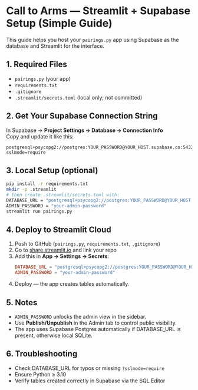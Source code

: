 # Call to Arms — Streamlit + Supabase Setup (Simple Guide)

This guide helps you host your `pairings.py` app using Supabase as the database and Streamlit for the interface.

## 1. Required Files
- `pairings.py` (your app)
- `requirements.txt`
- `.gitignore`
- `.streamlit/secrets.toml` (local only; not committed)

## 2. Get Your Supabase Connection String
In Supabase → **Project Settings → Database → Connection Info**  
Copy and update it like this:
```
postgresql+psycopg2://postgres:YOUR_PASSWORD@YOUR_HOST.supabase.co:5432/postgres?sslmode=require
```

## 3. Local Setup (optional)
```bash
pip install -r requirements.txt
mkdir -p .streamlit
# then create .streamlit/secrets.toml with:
DATABASE_URL = "postgresql+psycopg2://postgres:YOUR_PASSWORD@YOUR_HOST.supabase.co:5432/postgres?sslmode=require"
ADMIN_PASSWORD = "your-admin-password"
streamlit run pairings.py
```

## 4. Deploy to Streamlit Cloud
1. Push to GitHub (`pairings.py`, `requirements.txt`, `.gitignore`)
2. Go to [share.streamlit.io](https://share.streamlit.io) and link your repo
3. Add this in **App → Settings → Secrets**:
   ```toml
   DATABASE_URL = "postgresql+psycopg2://postgres:YOUR_PASSWORD@YOUR_HOST.supabase.co:5432/postgres?sslmode=require"
   ADMIN_PASSWORD = "your-admin-password"
   ```
4. Deploy — the app creates tables automatically.

## 5. Notes
- `ADMIN_PASSWORD` unlocks the admin view in the sidebar.
- Use **Publish/Unpublish** in the Admin tab to control public visibility.
- The app uses Supabase Postgres automatically if DATABASE_URL is present, otherwise local SQLite.

## 6. Troubleshooting
- Check DATABASE_URL for typos or missing `?sslmode=require`
- Ensure Python ≥ 3.10
- Verify tables created correctly in Supabase via the SQL Editor
